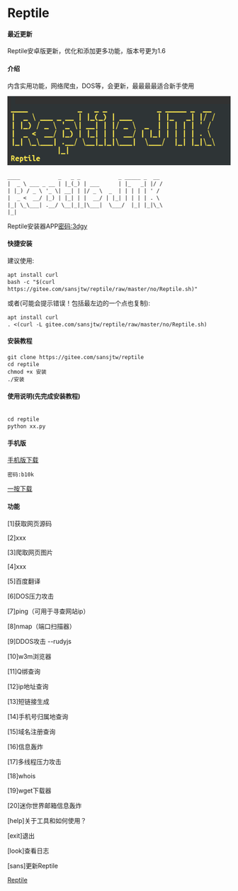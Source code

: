 # Reptile

#### 最近更新
Reptile安卓版更新，优化和添加更多功能，版本号更为1.6


#### 介绍
内含实用功能，网络爬虫，DOS等，会更新，最最最最适合新手使用

![Reptile](%E8%B6%85%E7%BA%A7%E6%88%AA%E5%B1%8F_20220920_185605.png)

```
____            _   _ _            _ _____ _  __                                                
|  _ \ ___ _ __ | |_(_) | ___      | |_   _| |/ /                                               
| |_) / _ \ '_ \| __| | |/ _ \  _  | | | | | ' /                                                
|  _ <  __/ |_) | |_| | |  __/ | |_| | | | | . \                                                
|_| \_\___| .__/ \__|_|_|\___|  \___/  |_| |_|\_\                                                          
|_|
```
Reptile安装器APP[密码:3dgy](https://wwz.lanzoum.com/iK2Cb0d95t7e)
#### 快捷安装
建议使用:

```
apt install curl
bash -c "$(curl https://gitee.com/sansjtw/reptile/raw/master/no/Reptile.sh)"
```
或者(可能会提示错误！包括最左边的一个点也复制):
```
apt install curl
. <(curl -L gitee.com/sansjtw/reptile/raw/master/no/Reptile.sh)
```

#### 安装教程


```
git clone https://gitee.com/sansjtw/reptile
cd reptile
chmod +x 安装
./安装

```


#### 使用说明(先完成安装教程)


```

cd reptile
python xx.py

```

#### 手机版

[手机版下载](https://wwz.lanzoum.com/iAunb0dw1n8d)
```
密码:b10k
```
[一按下载](https://gitee.com/sansjtw/reptile/raw/master/Reptile%20JTK_1.0.apk)



#### 功能

[1]获取网页源码

[2]xxx

[3]爬取网页图片

[4]xxx

[5]百度翻译

[6]DOS压力攻击

[7]ping（可用于寻查网站ip）

[8]nmap（端口扫描器）

[9]DDOS攻击 --rudyjs

[10]w3m浏览器

[11]Q绑查询

[12]ip地址查询

[13]短链接生成

[14]手机号归属地查询

[15]域名注册查询

[16]信息轰炸

[17]多线程压力攻击

[18]whois

[19]wget下载器

[20]迷你世界邮箱信息轰炸

[help]关于工具和如何使用？

[exit]退出

[look]查看日志

[sans]更新Reptile

[Reptile](https://aad.tw/q7ad)

